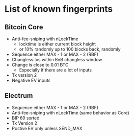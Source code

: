 # List of known fingerprints

## Bitcoin Core

* Anti-fee-sniping with nLockTime
  * locktime is either current block height
  * or 10% randomly up to 100 blocks back, randomly
* Sequence either MAX - 1 or MAX - 2 (RBF)
* Changless txs within BnB changless window
* Change is close to 0.01 BTC
  * Especially if there are a lot of inputs
* Tx version 2
* Negative EV inputs

## Electrum

* Sequence either MAX - 1 or MAX - 2 (RBF)
* Anti-fee-sniping with nLockTime (same behavior as Core)
* BIP 69 sorted
* Tx Version 2
* Postive EV only unless SEND_MAX
